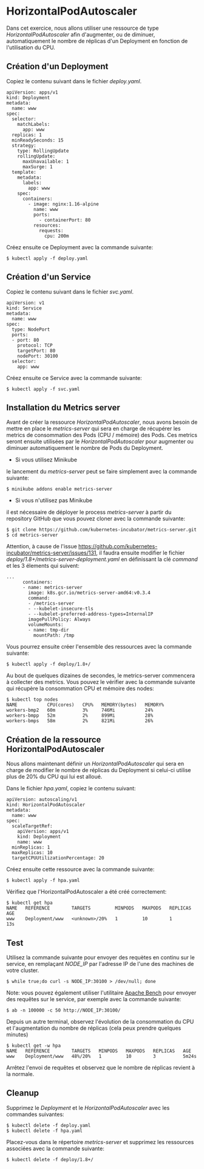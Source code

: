 # HorizontalPodAutoscaler

Dans cet exercice, nous allons utiliser une ressource de type *HorizontalPodAutoscaler* afin d'augmenter, ou de diminuer, automatiquement le nombre de réplicas d'un Deployment en fonction de l'utilisation du CPU.

## Création d'un Deployment

Copiez le contenu suivant dans le fichier *deploy.yaml*.

```
apiVersion: apps/v1
kind: Deployment
metadata:
  name: www
spec:
  selector:
    matchLabels:
      app: www
  replicas: 1
  minReadySeconds: 15
  strategy:
    type: RollingUpdate
    rollingUpdate:
      maxUnavailable: 1
      maxSurge: 1
  template:
    metadata:
      labels:
        app: www
    spec:
      containers:
        - image: nginx:1.16-alpine
          name: www
          ports:
            - containerPort: 80
          resources:
            requests:
              cpu: 200m
```

Créez ensuite ce Deployment avec la commande suivante:

```
$ kubectl apply -f deploy.yaml
```

## Création d'un Service

Copiez le contenu suivant dans le fichier *svc.yaml*.

```
apiVersion: v1
kind: Service
metadata:
  name: www
spec:
  type: NodePort
  ports:
  - port: 80
    protocol: TCP
    targetPort: 80
    nodePort: 30100
  selector:
    app: www
```

Créez ensuite ce Service avec la commande suivante:

```
$ kubectl apply -f svc.yaml
```

## Installation du Metrics server

Avant de créer la ressource *HorizontalPodAutoscaler*, nous avons besoin de mettre en place le *metrics-server* qui sera en charge de récupérer les metrics de consommation des Pods (CPU / mémoire) des Pods. Ces metrics seront ensuite utilisées par le *HorizontalPodAutoscaler* pour augmenter ou diminuer automatiquement le nombre de Pods du Deployment.

- Si vous utilisez Minikube

le lancement du *metrics-server* peut se faire simplement avec la commande suivante:

```
$ minikube addons enable metrics-server
```

- Si vous n'utilisez pas Minikube

il est nécessaire de déployer le process *metrics-server* à partir du repository GitHub que vous pouvez cloner avec la commande suivante:

```
$ git clone https://github.com/kubernetes-incubator/metrics-server.git
$ cd metrics-server
```

Attention, à cause de l'issue https://github.com/kubernetes-incubator/metrics-server/issues/131, il faudra ensuite modifier le fichier *deploy/1.8+/metrics-server-deployment.yaml* en définissant la clé *command* et les 3 élements qui suivent:

```
...
      containers:
      - name: metrics-server
        image: k8s.gcr.io/metrics-server-amd64:v0.3.4
        command:
        - /metrics-server
        - --kubelet-insecure-tls
        - --kubelet-preferred-address-types=InternalIP
        imagePullPolicy: Always
        volumeMounts:
        - name: tmp-dir
          mountPath: /tmp
```

Vous pourrez ensuite créer l'ensemble des ressources avec la commande suivante:

```
$ kubectl apply -f deploy/1.8+/
```

Au bout de quelques dizaines de secondes, le metrics-server commencera à collecter des metrics. Vous pouvez le vérifier avec la commande suivante qui récupère la consommation CPU et mémoire des nodes:

```
$ kubectl top nodes
NAME           CPU(cores)   CPU%   MEMORY(bytes)   MEMORY%
workers-bmp2   60m          3%     746Mi           24%
workers-bmpp   52m          2%     899Mi           28%
workers-bmps   58m          2%     821Mi           26%
```

## Création de la ressource HorizontalPodAutoscaler

Nous allons maintenant définir un *HorizontalPodAutoscaler* qui sera en charge de modifier le nombre de réplicas du Deployment si celui-ci utilise plus de 20% du CPU qui lui est alloué.

Dans le fichier *hpa.yaml*, copiez le contenu suivant:

```
apiVersion: autoscaling/v1
kind: HorizontalPodAutoscaler
metadata:
  name: www
spec:
  scaleTargetRef:
    apiVersion: apps/v1
    kind: Deployment
    name: www
  minReplicas: 1
  maxReplicas: 10
  targetCPUUtilizationPercentage: 20
```


Créez ensuite cette ressource avec la commande suivante:

```
$ kubectl apply -f hpa.yaml
```

Vérifiez que l'HorizontalPodAutoscaler a été créé correctement:

```
$ kubectl get hpa
NAME   REFERENCE        TARGETS         MINPODS   MAXPODS   REPLICAS   AGE
www    Deployment/www   <unknown>/20%   1         10        1          13s
```

## Test

Utilisez la commande suivante pour envoyer des requètes en continu sur le service, en remplaçant *NODE_IP* par l'adresse IP de l'une des machines de votre cluster.

```
$ while true;do curl -s NODE_IP:30100 > /dev/null; done
```

Note: vous pouvez également utiliser l'utilitaire [Apache Bench](http://httpd.apache.org/docs/current/programs/ab.html) pour envoyer des requêtes sur le service, par exemple avec la commande suivante:

```
$ ab -n 100000 -c 50 http://NODE_IP:30100/
```

Depuis un autre terminal, observez l'évolution de la consommation du CPU et l'augmentation du nombre de réplicas (cela peux prendre quelques minutes)

```
$ kubectl get -w hpa
NAME   REFERENCE        TARGETS   MINPODS   MAXPODS   REPLICAS   AGE
www    Deployment/www   48%/20%   1         10        3          5m24s
```

Arrêtez l'envoi de requêtes et observez que le nombre de réplicas revient à la normale.

## Cleanup

Supprimez le *Deployment* et le *HorizontalPodAutoscaler* avec les commandes suivantes:

```
$ kubectl delete -f deploy.yaml
$ kubectl delete -f hpa.yaml
```

Placez-vous dans le répertoire *metrics-server* et supprimez les ressources associées avec la commande suivante:

```
$ kubectl delete -f deploy/1.8+/
```
